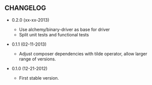 CHANGELOG
---------

* 0.2.0 (xx-xx-2013)

  * Use alchemy/binary-driver as base for driver
  * Split unit tests and functional tests

* 0.1.1 (02-11-2013)

  * Adjust composer dependencies with tilde operator, allow larger range of versions.

* 0.1.0 (12-21-2012)

  * First stable version.
